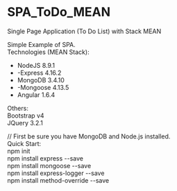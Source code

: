 # SPA_ToDo_MEAN <br>
Single Page Application (To Do List) with Stack MEAN <br>

Simple Example of SPA. <br>
Technologies (MEAN Stack): <br>

- NodeJS 8.9.1 <br>
- -Express 4.16.2 <br>
- MongoDB 3.4.10 <br>
- -Mongoose 4.13.5 <br>
- Angular 1.6.4 <br>

Others: <br>
Bootstrap v4 <br>
JQuery 3.2.1 <br>


// First be sure you have MongoDB and Node.js installed. <br>
Quick Start:  <br>
  npm init <br>
  npm install express --save <br>
  npm install mongoose --save <br>
  npm install express-logger --save <br>
  npm install method-override --save <br>
